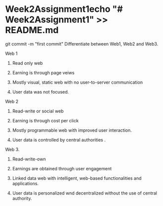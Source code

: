 # Week2Assignment1echo "# Week2Assignment1" >> README.md
git commit -m "first commit"
Differentiate between Web1, Web2 and Web3.

Web 1

1. Read only web

2. Earning is through page veiws

3. Mostly visual, static web with no user-to-server communication

4. User data was not focused.

Web 2

1. Read-write or social web 

2. Earning is through cost per click

3. Mostly programmable web with improved user interaction.

4. User data is controlled by central authorities .

Web 3. 

1. Read-write-own

2. Earnings are obtained through user engagement

3. Linked data web with intelligent, web-based functionalities and applications.

4. User data is personalized wnd decentralized without the use of central authority.
